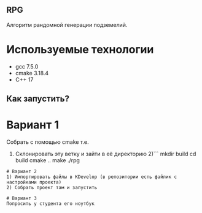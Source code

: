 ## RPG
Алгоритм рандомной генерации подземелий.

# Используемые технологии 
- gcc 7.5.0
- cmake 3.18.4
- C++ 17

## Как запустить?
# Вариант 1
Собрать с помощью cmake т.е.
1) Склонировать эту ветку и зайти в её директорию
2)```
mkdir build
cd build
cmake ..
make
./rpg 
```
# Вариант 2
1) Импортировать файлы в KDevelop (в репозитории есть файлик с настройками проекта)
2) Собрать проект там и запустить

# Вариант 3
Попросить у студента его ноутбук
